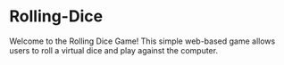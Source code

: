 # Rolling-Dice

Welcome to the Rolling Dice Game! This simple web-based game allows users to roll a virtual dice and play against the computer.
